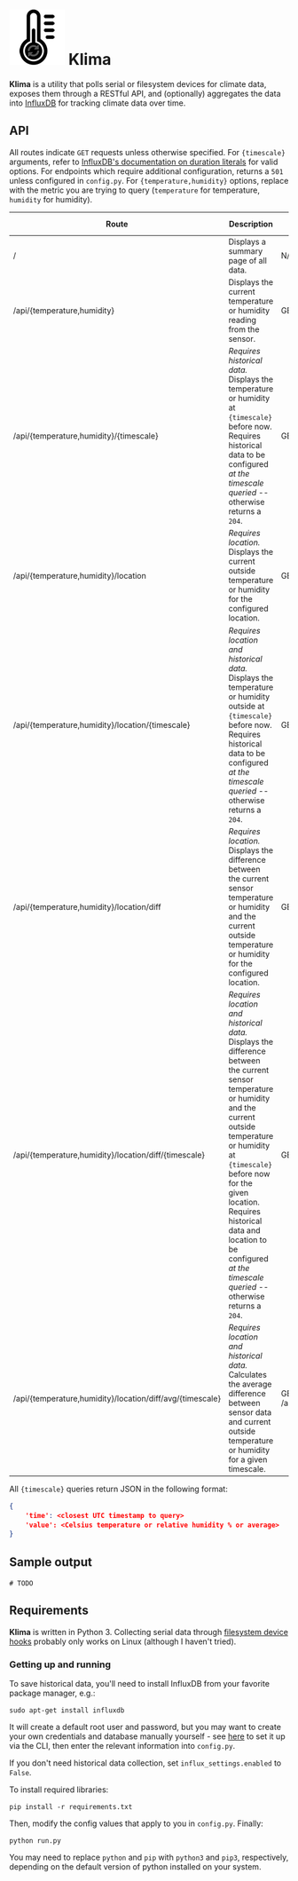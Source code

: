 # ![](icon.png) Klima
**Klima** is a utility that polls serial or filesystem devices for climate data, exposes them through a RESTful API, and (optionally) aggregates the data into [InfluxDB](https://github.com/influxdata/influxdb) for tracking climate data over time.

## API
All routes indicate `GET` requests unless otherwise specified. For `{timescale}` arguments, refer to [InfluxDB's documentation on duration literals](https://docs.influxdata.com/influxdb/v1.2/query_language/spec/#durations) for valid options. For endpoints which require additional configuration, returns a `501` unless configured in `config.py`. For `{temperature,humidity}` options, replace with the metric you are trying to query (`temperature` for temperature, `humidity` for humidity).

| Route                                                        | Description                                                                                                                                                                                                                                                                                                                             | Example                                      | Example explanation                                                             |
|--------------------------------------------------------------|-----------------------------------------------------------------------------------------------------------------------------------------------------------------------------------------------------------------------------------------------------------------------------------------------------------------------------------------|----------------------------------------------|---------------------------------------------------------------------------------|
| /                                                            | Displays a summary page of all data.                                                                                                                                                                                                                                                                                                    | N/A                                          | N/A                                                                             |
| /api/{temperature,humidity}                                  | Displays the current temperature or humidity reading from the sensor.                                                                                                                                                                                                                                                                   | GET /api/temperature                         | Returns current temperature reading                                             |
| /api/{temperature,humidity}/{timescale}                      | _Requires historical data._ Displays the temperature or humidity at `{timescale}` before now. Requires historical data to be configured _at the timescale queried_ -- otherwise returns a `204`.                                                                                                                                        | GET /api/temperature/5m                      | Returns the temperature 5 minutes ago                                           |
| /api/{temperature,humidity}/location                         | _Requires location._ Displays the current outside temperature or humidity for the configured location.                                                                                                                                                                                                                                  | GET /api/humidity/location                   | Returns the current outside humidity                                            |
| /api/{temperature,humidity}/location/{timescale}             | _Requires location and historical data._ Displays the temperature or humidity outside at `{timescale}` before now. Requires historical data to be configured _at the timescale queried_ -- otherwise returns a `204`.                                                                                                                   | GET /api/temperature/location/16s            | Returns the outside temperature 16 seconds ago                                  |
| /api/{temperature,humidity}/location/diff                    | _Requires location._ Displays the difference between the current sensor temperature or humidity and the current outside temperature or humidity for the configured location.                                                                                                                                                            | GET /api/humidity/location/diff              | Returns the current difference between sensor and outside humidity              |
| /api/{temperature,humidity}/location/diff/{timescale}        | _Requires location and historical data._ Displays the difference between the current sensor temperature or humidity and the current outside temperature or humidity at `{timescale}` before now for the given location. Requires historical data and location to be configured _at the timescale queried_ -- otherwise returns a `204`. | GET /api/humidity/location/diff/2d           | Returns the difference between sensor and outside humidity 2 days ago           |
| /api/{temperature,humidity}/location/diff/avg/{timescale}    | _Requires location and historical data._ Calculates the average difference between sensor data and current outside temperature or humidity for a given timescale.                                                                                                                                                                       | GET /api/temperature/location/diff/avg/24h   | Displays the 24 hour average difference between outside and inside temperatures |

All `{timescale}` queries return JSON in the following format:

```json
{
    'time': <closest UTC timestamp to query>
    'value': <Celsius temperature or relative humidity % or average>
}
```

## Sample output
```
# TODO
```

## Requirements
**Klima** is written in Python 3. Collecting serial data through [filesystem device hooks](https://en.wikipedia.org/wiki/Everything_is_a_file) probably only works on Linux (although I haven't tried).

### Getting up and running
To save historical data, you'll need to install InfluxDB from your favorite package manager, e.g.:
```
sudo apt-get install influxdb
```
It will create a default root user and password, but you may want to create your own credentials and database manually yourself - see [here](https://docs.influxdata.com/influxdb/v1.2/query_language/authentication_and_authorization/) to set it up via the CLI, then enter the relevant information into `config.py`. 

If you don't need historical data collection, set `influx_settings.enabled` to `False`.

To install required libraries:

```
pip install -r requirements.txt
```

Then, modify the config values that apply to you in `config.py`. Finally:

```
python run.py
```

You may need to replace `python` and `pip` with `python3` and `pip3`, respectively, depending on the default version of python installed on your system.

